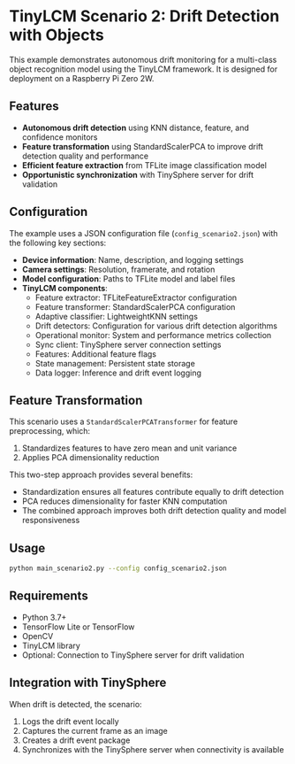 # TinyLCM Scenario 2: Drift Detection with Objects

This example demonstrates autonomous drift monitoring for a multi-class object recognition model using the TinyLCM framework. It is designed for deployment on a Raspberry Pi Zero 2W.

## Features

- **Autonomous drift detection** using KNN distance, feature, and confidence monitors
- **Feature transformation** using StandardScalerPCA to improve drift detection quality and performance
- **Efficient feature extraction** from TFLite image classification model
- **Opportunistic synchronization** with TinySphere server for drift validation

## Configuration

The example uses a JSON configuration file (`config_scenario2.json`) with the following key sections:

- **Device information**: Name, description, and logging settings
- **Camera settings**: Resolution, framerate, and rotation
- **Model configuration**: Paths to TFLite model and label files
- **TinyLCM components**:
  - Feature extractor: TFLiteFeatureExtractor configuration
  - Feature transformer: StandardScalerPCA configuration
  - Adaptive classifier: LightweightKNN settings
  - Drift detectors: Configuration for various drift detection algorithms
  - Operational monitor: System and performance metrics collection
  - Sync client: TinySphere server connection settings
  - Features: Additional feature flags
  - State management: Persistent state storage
  - Data logger: Inference and drift event logging

## Feature Transformation

This scenario uses a `StandardScalerPCATransformer` for feature preprocessing, which:

1. Standardizes features to have zero mean and unit variance
2. Applies PCA dimensionality reduction

This two-step approach provides several benefits:
- Standardization ensures all features contribute equally to drift detection
- PCA reduces dimensionality for faster KNN computation
- The combined approach improves both drift detection quality and model responsiveness

## Usage

```bash
python main_scenario2.py --config config_scenario2.json
```

## Requirements

- Python 3.7+
- TensorFlow Lite or TensorFlow
- OpenCV
- TinyLCM library
- Optional: Connection to TinySphere server for drift validation

## Integration with TinySphere

When drift is detected, the scenario:
1. Logs the drift event locally
2. Captures the current frame as an image
3. Creates a drift event package
4. Synchronizes with the TinySphere server when connectivity is available